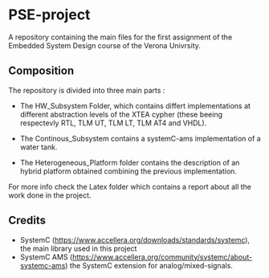 # PSE-project
A repository containing the main files for the first assignment of the Embedded System Design course of the Verona Univrsity.

## Composition
The repository is divided into three main parts :

* The HW_Subsystem Folder, which contains differt implementations at different abstraction levels of the XTEA cypher (these beeing respectevly RTL, TLM UT, TLM LT, TLM AT4 and VHDL).

* The Continous_Subsystem contains a systemC-ams implementation of a water tank. 

* The Heterogeneous_Platform folder contains the description of an hybrid platform obtained combining the previous implementation.


For more info check the Latex folder which contains a report about all the work done in the project.

## Credits
* SystemC (https://www.accellera.org/downloads/standards/systemc), the main library used in this project
* SystemC AMS (https://www.accellera.org/community/systemc/about-systemc-ams) the SystemC extension for analog/mixed-signals.